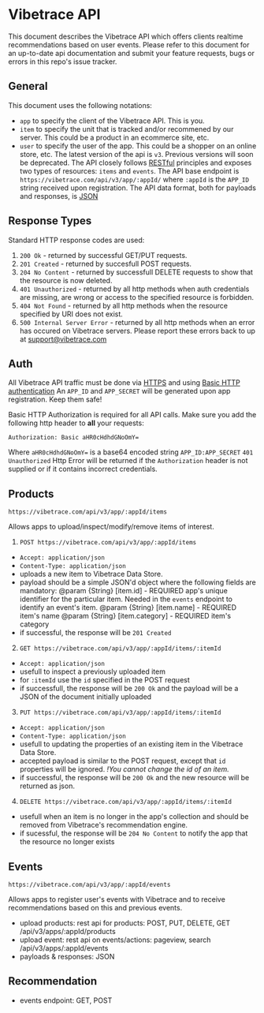 Vibetrace API
=============

This document describes the Vibetrace API which offers clients realtime recommendations based on user events.
Please refer to this document for an up-to-date api documentation and submit your feature requests, bugs or errors in this repo's issue tracker.

General
-------

This document uses the following notations:
 - `app` to specify the client of the Vibetrace API. This is you.
 - `item` to specify the unit that is tracked and/or recommened by our server. This could be a product in an ecommerce site, etc.
 - `user` to specify the user of the app. This could be a shopper on an online store, etc.
The latest version of the api is `v3`. Previous versions will soon be deprecated.
The API closely follows [RESTful](http://en.wikipedia.org/wiki/Representational_state_transfer) principles and exposes two types of resources: `items` and `events`.
The API base endpoint is `https://vibetrace.com/api/v3/app/:appId/` where `:appId` is the `APP_ID` string received upon registration.
The API data format, both for payloads and responses, is [JSON](http://en.wikipedia.org/wiki/Json)

Response Types
--------------

Standard HTTP response codes are used:
1. `200 Ok` - returned by successful GET/PUT requests.
2. `201 Created` - returned by succesfull POST requests.
3. `204 No Content` - returned by successfull DELETE requests to show that the resource is now deleted.
4. `401 Unauthorized` - returned by all http methods when auth credentials are missing, are wrong or access to the specified resource is forbidden.
5. `404 Not Found` - returned by all http methods when the resource specified by URI does not exist.
6. `500 Internal Server Error` - returned by all http methods when an error has occured on Vibetrace servers. Please report these errors back to up at [support@vibetrace.com](mailto:support@vibetrace.com)

Auth
----

All Vibetrace API traffic must be done via [HTTPS](http://en.wikipedia.org/wiki/Https) and using [Basic HTTP authentication](http://en.wikipedia.org/wiki/Basic_access_authentication)
An `APP_ID` and `APP_SECRET` will be generated upon app registration. Keep them safe!

Basic HTTP Authorization is required for all API calls. Make sure you add the following http header to **all** your requests:
````
Authorization: Basic aHR0cHdhdGNoOmY=
````
Where `aHR0cHdhdGNoOmY=` is a base64 encoded string `APP_ID:APP_SECRET`
`401 Unauthorized` Http Error will be returned if the `Authorization` header is not supplied or if it contains incorrect credentials.

Products
--------
`https://vibetrace.com/api/v3/app/:appId/items`

Allows apps to upload/inspect/modify/remove items of interest.

1. `POST https://vibetrace.com/api/v3/app/:appId/items`
 - `Accept: application/json`
 - `Content-Type: application/json`
 - uploads a new item to Vibetrace Data Store.
 - payload should be a simple JSON'd object where the following fields are mandatory:
    @param {String} [item.id] - REQUIRED app's unique identifier for the particular item. Needed in the `events` endpoint to identify an event's item.
    @param {String} [item.name] - REQUIRED item's name
    @param {String} [item.category] - REQUIRED item's category
 - if successful, the response will be `201 Created`

2. `GET https://vibetrace.com/api/v3/app/:appId/items/:itemId`
 - `Accept: application/json`
 - usefull to inspect a previously uploaded item
 - for `:itemId` use the `id` specified in the POST request
 - if successfull, the response will be `200 Ok` and the payload will be a JSON of the document initially uploaded

3. `PUT https://vibetrace.com/api/v3/app/:appId/items/:itemId`
 - `Accept: application/json`
 - `Content-Type: application/json`
 - usefull to updating the properties of an existing item in the Vibetrace Data Store.
 - accepted payload is similar to the POST request, except that `id` properties will be ignored. _!You cannot change the id of an item._
 - if successful, the response will be `200 Ok` and the new resource will be returned as json.

4. `DELETE https://vibetrace.com/api/v3/app/:appId/items/:itemId`
 - usefull when an item is no longer in the app's collection and should be removed from Vibetrace's recommendation engine.
 - if sucessful, the response will be `204 No Content` to notify the app that the resource no longer exists

Events
------
`https://vibetrace.com/api/v3/app/:appId/events`

Allows apps to register user's events with Vibetrace and to receive recommendations based on this and previous events.



- upload products: rest api for products: POST, PUT, DELETE, GET
    /api/v3/apps/:appId/products
- upload event: rest api on events/actions: pageview, search
    /api/v3/apps/:appId/events
- payloads & responses: JSON

Recommendation
--------------

- events endpoint: GET, POST
